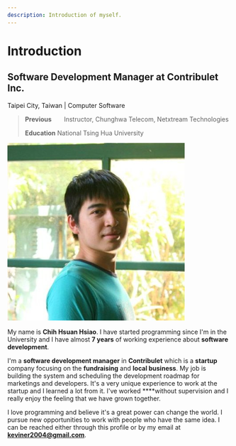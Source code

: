 ```yaml
---
description: Introduction of myself.
---
```


# Introduction

## Software Development Manager at Contribulet Inc.

Taipei City, Taiwan \| Computer Software 

> **Previous**  Instructor, Chunghwa Telecom, Netxtream Technologies
>
> **Education**      National Tsing Hua University

![](.gitbook/assets/my.jpg)

My name is **Chih Hsuan Hsiao**. I have started programming since I'm in the University and I have almost **7 years** of working experience about **software development**.

I'm a **software development manager** in **Contribulet** which is a **startup** company focusing on the **fundraising** and **local business**. My job is building the system and scheduling the development roadmap for marketings and developers. It's a very unique experience to work at the startup and I learned a lot from it. I've worked ****without supervision and I really enjoy the feeling that we have grown together.

I love programming and believe it's a great power can change the world. I pursue new opportunities to work with people who have the same idea. I can be reached either through this profile or by my email at **keviner2004@gmail.com**.



